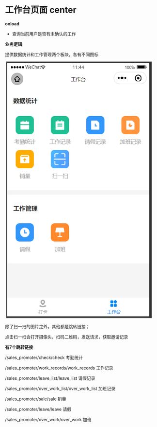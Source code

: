 # **工作台页面 center**



**onload**

- 查询当前用户是否有未确认的工作  

**业务逻辑**

提供数据统计和工作管理两个板块，各有不同图标

​                 ![img](images/BhgSVmZkUNcpRl_BasPZBw.png)        

除了扫一扫的图片之外，其他都是跳转链接；

点击扫一扫会打开摄像头，扫码二维码，发送请求，获取邀请记录



**有7个跳转链接**

/sales_promoter/check/check 考勤统计

/sales_promoter/work_records/work_records 工作记录

/sales_promoter/leave_list/leave_list 请假记录

/sales_promoter/over_work_list/over_work_list 加班记录

/sales_promoter/sale/sale 销量

/sales_promoter/leave/leave 请假

/sales_promoter/over_work/over_work 加班